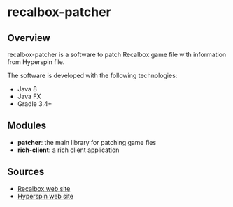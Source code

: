 # recalbox-patcher

## Overview
recalbox-patcher is a software to patch Recalbox game file with information from Hyperspin file.

The software is developed with the following technologies:
* Java 8
* Java FX
* Gradle 3.4+


## Modules

* **patcher**: the main library for patching game fies
* **rich-client**: a rich client application



## Sources 
* [Recalbox web site](https://www.recalbox.com/)
* [Hyperspin web site](http://www.hyperspin-fe.com/)

